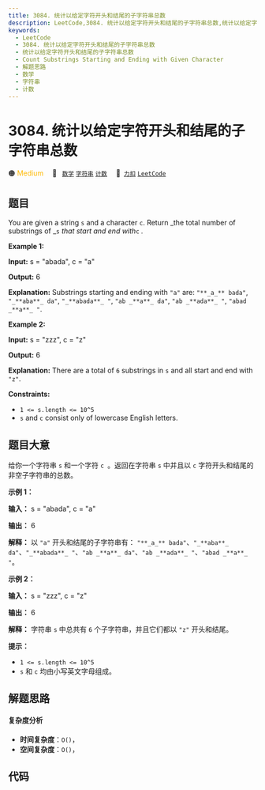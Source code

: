 ```yaml
---
title: 3084. 统计以给定字符开头和结尾的子字符串总数
description: LeetCode,3084. 统计以给定字符开头和结尾的子字符串总数,统计以给定字符开头和结尾的子字符串总数,Count Substrings Starting and Ending with Given Character,解题思路,数学,字符串,计数
keywords:
  - LeetCode
  - 3084. 统计以给定字符开头和结尾的子字符串总数
  - 统计以给定字符开头和结尾的子字符串总数
  - Count Substrings Starting and Ending with Given Character
  - 解题思路
  - 数学
  - 字符串
  - 计数
---
```


# 3084. 统计以给定字符开头和结尾的子字符串总数

🟠 <font color=#ffb800>Medium</font>&emsp; 🔖&ensp; [`数学`](/tag/math.md) [`字符串`](/tag/string.md) [`计数`](/tag/counting.md)&emsp; 🔗&ensp;[`力扣`](https://leetcode.cn/problems/count-substrings-starting-and-ending-with-given-character) [`LeetCode`](https://leetcode.com/problems/count-substrings-starting-and-ending-with-given-character)

## 题目

You are given a string `s` and a character `c`. Return _the total number of
substrings of _`s` _that start and end with_`c` _._



**Example 1:**

**Input:** s = "abada", c = "a"

**Output:** 6

**Explanation:** Substrings starting and ending with `"a"` are: `"**_a_**
bada"`, `"_**aba**_ da"`, `"_**abada**_ "`, `"ab _**a**_ da"`, `"ab _**ada**_
"`, `"abad _**a**_ "`.

**Example 2:**

**Input:** s = "zzz", c = "z"

**Output:** 6

**Explanation:** There are a total of `6` substrings in `s` and all start and
end with `"z"`.



**Constraints:**

  * `1 <= s.length <= 10^5`
  * `s` and `c` consist only of lowercase English letters.


## 题目大意

给你一个字符串 `s` 和一个字符 `c `。返回在字符串 `s` 中并且以 `c` 字符开头和结尾的非空子字符串的总数。



**示例 1：**

**输入：** s = "abada", c = "a"

**输出：** 6

**解释：** 以 `"a"` 开头和结尾的子字符串有： `"**_a_** bada"`、`"_**aba**_ da"`、`"_**abada**_
"`、`"ab _**a**_ da"`、`"ab _**ada**_ "`、`"abad _**a**_ "`。

**示例 2：**

**输入：** s = "zzz", c = "z"

**输出：** 6

**解释：** 字符串 `s` 中总共有 `6` 个子字符串，并且它们都以 `"z"` 开头和结尾。



**提示：**

  * `1 <= s.length <= 10^5`
  * `s` 和 `c` 均由小写英文字母组成。


## 解题思路

#### 复杂度分析

- **时间复杂度**：`O()`，
- **空间复杂度**：`O()`，

## 代码

```javascript

```